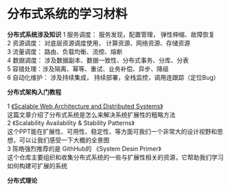 # 分布式系统的学习材料  
**分布式系统涉及知识** 
  1 服务调度： 服务发现，配置管理， 弹性伸缩、故障恢复  
  2 资源调度： 对底层资源调度使用， 计算资源、网络资源、存储资源  
  3 流量调度： 路由、负载均衡、流控、熔断   
  4 数据调度： 涉及数据副本、数据一致性、分布式事务、分库、分表    
  5 容错处理：涉及隔离、幂等、重试、业务补偿、异步、降级   
  6 自动化维护： 涉及持续集成， 持续部署，全栈监控，调用连跟踪（定位Bug）  

**分布式架构入门教程**

  1 [《Scalable Web Architecture and Distributed Systems》](http://https://www.oschina.net/translate/scalable-web-architecture-and-distributed-systems?cmp)  
  这篇文章介绍了分布式系统是怎么来解决系统扩展性的粗略方法  
  2 《Scalability Availability & Stability Patterns》  
   这个PPT能在扩展性、可用性、稳定性、等方面可我们一个非常大的设计视野和思想，可以让我们感受一下大概的全景图  
  3  陈皓强烈推荐的是 GithHub的 《System Desin Primer》  
   这个仓库主要组织和收集分布式系统的一些与扩展性相关的资源，它帮助我们学习如何构建可扩展的系统  

 **分布式理论**

